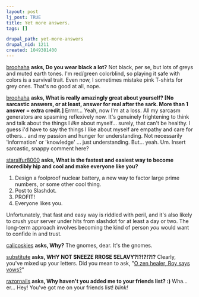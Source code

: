 ```yaml
--- 
layout: post
lj_post: TRUE
title: Yet more answers.
tags: []

drupal_path: yet-more-answers
drupal_nid: 1211
created: 1049381400
---
```

<a href="http://broohaha.livejournal.com">broohaha</a> <b> asks, Do you wear black a lot?</b>
Not black, per se, but lots of greys and muted earth tones. I'm red/green colorblind, so playing it safe with colors is a survival trait. Even now, I sometimes mistake pink T-shirts for grey ones. That's no good at all, nope.

<!--break-->
<a href="http://broohaha.livejournal.com">broohaha</a> <b> asks,  What is really amazingly great about yourself? [No sarcastic answers, or at least, answer for real after the sark. More than 1 answer = extra credit.]</b>
Errrrr... Yeah, now I'm at a loss. All my sarcasm generators are spasming reflexively now. It's genuinely frightening to think and talk about the things I <i>like</i> about myself... surely, that can't be healthy. I guess i'd have to say the things I like about myself are empathy and care for others... and my passion and hunger for understanding. Not necessarily 'information' or 'knowledge' ... just understanding. But... yeah. Um. Insert sarcastic, snappy comment here?

<a href="http://staralfur8000.livejournal.com">staralfur8000</a> <b> asks,  What is the fastest and easiest way to become incredibly hip and cool and make everyone like you?</b>
<ol>
<li>Design a foolproof nuclear battery, a new way to factor large prime numbers, or some other cool thing.</li>
<li>Post to Slashdot.</li>
<li>PROFIT!</li>
<li>Everyone likes you.</li>
</ol>
Unfortunately, that fast and easy way is riddled with peril, and it's also likely to crush your server under hits from slashdot for at least a day or two. The long-term approach involves becoming the kind of person <i>you</i> would want to confide in and trust.


<a href="http://calicoskies.livejournal.com">calicoskies</a> <b> asks,  Why?</b>
The gnomes, dear. It's the gnomes.


<a href="http://substitute.livejournal.com">substitute</a> <b> asks,  WHY NOT SNEEZE RROSE SELAVY?!?!?!?!?</b>
Clearly, you've mixed up your letters. Did you mean to ask, "<a href="http://www.wordsmith.org/anagram/anagram.cgi?anagram=WHY+NOT+SNEEZE+RROSE+SELAVY" target="_blank">O zen healer, Roy says vows?</a>"

<a href="http://razornails.livejournal.com">razornails</a> <b> asks,  Why haven't you added me to your friends list? :)</b>
Wha... er... Hey! You've got me on your friends list!  *blink!*

